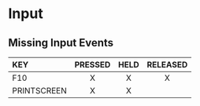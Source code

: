 # Input

## Missing Input Events

| KEY         | PRESSED | HELD | RELEASED |
| :--         | :-----: | :--: | :------: |
| F10         | X       | X    | X        |
| PRINTSCREEN | X       | X    |          |


